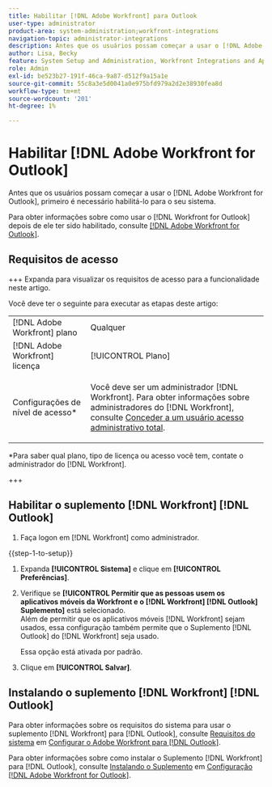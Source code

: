 ```yaml
---
title: Habilitar [!DNL Adobe Workfront] para Outlook
user-type: administrator
product-area: system-administration;workfront-integrations
navigation-topic: administrator-integrations
description: Antes que os usuários possam começar a usar o [!DNL Adobe Workfront] for Outlook, primeiro é necessário habilitá-lo para o seu sistema.
author: Lisa, Becky
feature: System Setup and Administration, Workfront Integrations and Apps
role: Admin
exl-id: be523b27-191f-46ca-9a87-d512f9a15a1e
source-git-commit: 55c8a3e5d0041a0e975bfd979a2d2e38930fea8d
workflow-type: tm+mt
source-wordcount: '201'
ht-degree: 1%

---
```


# Habilitar [!DNL Adobe Workfront for Outlook]

Antes que os usuários possam começar a usar o [!DNL Adobe Workfront for Outlook], primeiro é necessário habilitá-lo para o seu sistema.

Para obter informações sobre como usar o [!DNL Workfront for Outlook] depois de ele ter sido habilitado, consulte [[!DNL Adobe Workfront for Outlook]](../../workfront-integrations-and-apps/using-workfront-with-outlook/workfront-for-outlook.md).

## Requisitos de acesso

+++ Expanda para visualizar os requisitos de acesso para a funcionalidade neste artigo.

Você deve ter o seguinte para executar as etapas deste artigo:

<table style="table-layout:auto"> 
 <col> 
 <col> 
 <tbody> 
  <tr> 
   <td role="rowheader">[!DNL Adobe Workfront] plano</td> 
   <td>Qualquer</td> 
  </tr> 
  <tr> 
   <td role="rowheader">[!DNL Adobe Workfront] licença</td> 
   <td>[!UICONTROL Plano]</td> 
  </tr> 
  <tr> 
   <td role="rowheader">Configurações de nível de acesso*</td> 
   <td> <p>Você deve ser um administrador [!DNL Workfront]. Para obter informações sobre administradores do [!DNL Workfront], consulte <a href="../../administration-and-setup/add-users/configure-and-grant-access/grant-a-user-full-administrative-access.md" class="MCXref xref">Conceder a um usuário acesso administrativo total</a>.</p> </td> 
  </tr> 
 </tbody> 
</table>

&#42;Para saber qual plano, tipo de licença ou acesso você tem, contate o administrador do [!DNL Workfront].

+++

## Habilitar o suplemento [!DNL Workfront] [!DNL Outlook]

1. Faça logon em [!DNL Workfront] como administrador.

{{step-1-to-setup}}

1. Expanda **[!UICONTROL Sistema]** e clique em **[!UICONTROL Preferências]**.

1. Verifique se **[!UICONTROL Permitir que as pessoas usem os aplicativos móveis da Workfront e o [!DNL Workfront] [!DNL Outlook] Suplemento]** está selecionado.\
   Além de permitir que os aplicativos móveis [!DNL Workfront] sejam usados, essa configuração também permite que o Suplemento [!DNL Outlook] do [!DNL Workfront] seja usado.

   Essa opção está ativada por padrão.

1. Clique em **[!UICONTROL Salvar]**.

## Instalando o suplemento [!DNL Workfront] [!DNL Outlook]

Para obter informações sobre os requisitos do sistema para usar o suplemento [!DNL Workfront] para [!DNL Outlook], consulte [Requisitos do sistema](../../workfront-integrations-and-apps/using-workfront-with-outlook/set-up-workfront-for-outlook.md#system-requirements-and-prerequisites) em [Configurar o Adobe Workfront para [!DNL Outlook]](../../workfront-integrations-and-apps/using-workfront-with-outlook/set-up-workfront-for-outlook.md).

Para obter informações sobre como instalar o Suplemento [!DNL Workfront] para [!DNL Outlook], consulte [Instalando o Suplemento](../../workfront-integrations-and-apps/using-workfront-with-outlook/set-up-workfront-for-outlook.md#downloading-and-installing-the-add-in) em [Configuração [!DNL Adobe Workfront for Outlook]](../../workfront-integrations-and-apps/using-workfront-with-outlook/set-up-workfront-for-outlook.md).
